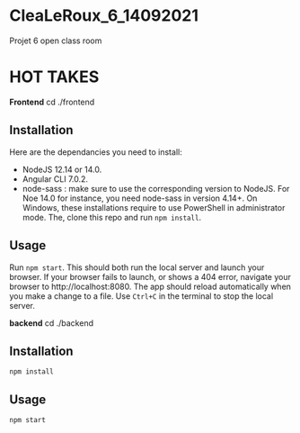 # CleaLeRoux_6_14092021
Projet 6 open class room
# HOT TAKES #

**Frontend**
cd ./frontend
## Installation ##
Here are the dependancies you need to install:
- NodeJS 12.14 or 14.0.
- Angular CLI 7.0.2.
- node-sass : make sure to use the corresponding version to NodeJS. For Noe 14.0 for instance, you need node-sass in version 4.14+.
On Windows, these installations require to use PowerShell in administrator mode.
The, clone this repo and run `npm install`.

## Usage ##
Run `npm start`. This should both run the local server and launch your browser.
If your browser fails to launch, or shows a 404 error, navigate your browser to http://localhost:8080.
The app should reload automatically when you make a change to a file.
Use `Ctrl+C` in the terminal to stop the local server.

**backend**
cd ./backend
## Installation ##
`npm install`
## Usage ##
`npm start`
